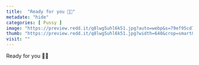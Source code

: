 ```yaml
---
title:  "Ready for you 🙈😋"
metadate: "hide"
categories: [ Pussy ]
image: "https://preview.redd.it/q8lwg5uhl6k51.jpg?auto=webp&s=79ef95cd76e44d3f1559bf38f2ed0b10b3404047"
thumb: "https://preview.redd.it/q8lwg5uhl6k51.jpg?width=640&crop=smart&auto=webp&s=5b767f06c196b3c59d4ed203070e44d08acec26b"
visit: ""
---
```

Ready for you 🙈😋
